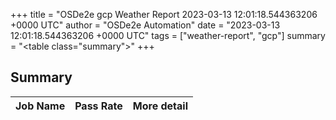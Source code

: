 +++
title = "OSDe2e gcp Weather Report 2023-03-13 12:01:18.544363206 +0000 UTC"
author = "OSDe2e Automation"
date = "2023-03-13 12:01:18.544363206 +0000 UTC"
tags = ["weather-report", "gcp"]
summary = "<table class=\"summary\"></table>"
+++
## Summary

| Job Name | Pass Rate | More detail |
|----------|-----------|-------------|




